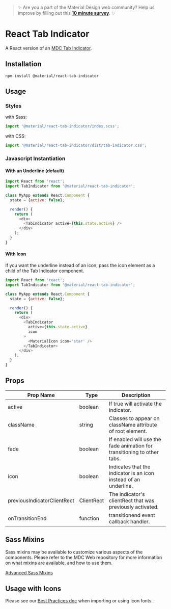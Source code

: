 > ✨ Are you a part of the Material Design web community? Help us improve by filling out this <a href='https://bit.ly/materialwebsurvey'>**10 minute survey**</a>. ✨

# React Tab Indicator

A React version of an [MDC Tab Indicator](https://github.com/material-components/material-components-web/tree/master/packages/mdc-tab-indicator).

## Installation

```
npm install @material/react-tab-indicator
```

## Usage

### Styles

with Sass:
```js
import '@material/react-tab-indicator/index.scss';
```

with CSS:
```js
import '@material/react-tab-indicator/dist/tab-indicator.css';
```

### Javascript Instantiation

#### With an Underline (default)

```js
import React from 'react';
import TabIndicator from '@material/react-tab-indicator';

class MyApp extends React.Component {
  state = {active: false};

  render() {
    return (
      <div>
        <TabIndicator active={this.state.active} />
      </div>
    );
  }
}
```


#### With Icon

If you want the underline instead of an icon, pass the icon element as a child
of the Tab Indicator component.

```js
import React from 'react';
import TabIndicator from '@material/react-tab-indicator';

class MyApp extends React.Component {
  state = {active: false};

  render() {
    return (
      <div>
        <TabIndicator
          active={this.state.active}
          icon
        >
          <MaterialIcon icon='star' />
        </TabIndicator>
      </div>
    );
  }
}
```

## Props

Prop Name | Type | Description
--- | --- | ---
active | boolean | If true will activate the indicator.
className | string | Classes to appear on className attribute of root element.
fade | boolean | If enabled will use the fade animation for transitioning to other tabs.
icon | boolean | Indicates that the indicator is an icon instead of an underline.
previousIndicatorClientRect | ClientRect | The indicator's clientRect that was previously activated.
onTransitionEnd | function | transitionend event callback handler.

## Sass Mixins

Sass mixins may be available to customize various aspects of the components. Please refer to the
MDC Web repository for more information on what mixins are available, and how to use them.

[Advanced Sass Mixins](https://github.com/material-components/material-components-web/blob/master/packages/mdc-tab-indicator/README.md#sass-mixins)

## Usage with Icons

Please see our [Best Practices doc](../../docs/best-practices.md#importing-font-icons) when importing or using icon fonts.
